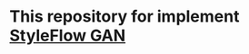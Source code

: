 # This repository for implement [StyleFlow GAN](https://github.com/weepiess/StyleFlow-Content-Fixed-I2I)